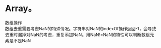 # Array。  
数组操作     
数组去重需要考虑NaN的特殊情况。字符串对NaN的indexOf操作返回-1，会导致去重时漏掉对NaN的考虑，重复添加NaN。用NaN!=NaN的特性可以判断数组元素是不是NaN

